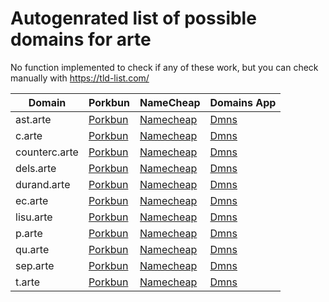 # Autogenrated list of possible domains for arte

No function implemented to check if any of these work, but you can check manually with https://tld-list.com/

| Domain | Porkbun | NameCheap | Domains App |
|---|---|---|---|
| ast.arte | [Porkbun](https://porkbun.com/checkout/search?prb=e814663da1&tlds=&idnLanguage=&search=search&q=ast.arte) | [Namecheap](https://www.namecheap.com/domains/registration/results/?domain=ast.arte) | [Dmns](https://dmns.app/domains?q=ast.arte) |
| c.arte | [Porkbun](https://porkbun.com/checkout/search?prb=e814663da1&tlds=&idnLanguage=&search=search&q=c.arte) | [Namecheap](https://www.namecheap.com/domains/registration/results/?domain=c.arte) | [Dmns](https://dmns.app/domains?q=c.arte) |
| counterc.arte | [Porkbun](https://porkbun.com/checkout/search?prb=e814663da1&tlds=&idnLanguage=&search=search&q=counterc.arte) | [Namecheap](https://www.namecheap.com/domains/registration/results/?domain=counterc.arte) | [Dmns](https://dmns.app/domains?q=counterc.arte) |
| dels.arte | [Porkbun](https://porkbun.com/checkout/search?prb=e814663da1&tlds=&idnLanguage=&search=search&q=dels.arte) | [Namecheap](https://www.namecheap.com/domains/registration/results/?domain=dels.arte) | [Dmns](https://dmns.app/domains?q=dels.arte) |
| durand.arte | [Porkbun](https://porkbun.com/checkout/search?prb=e814663da1&tlds=&idnLanguage=&search=search&q=durand.arte) | [Namecheap](https://www.namecheap.com/domains/registration/results/?domain=durand.arte) | [Dmns](https://dmns.app/domains?q=durand.arte) |
| ec.arte | [Porkbun](https://porkbun.com/checkout/search?prb=e814663da1&tlds=&idnLanguage=&search=search&q=ec.arte) | [Namecheap](https://www.namecheap.com/domains/registration/results/?domain=ec.arte) | [Dmns](https://dmns.app/domains?q=ec.arte) |
| lisu.arte | [Porkbun](https://porkbun.com/checkout/search?prb=e814663da1&tlds=&idnLanguage=&search=search&q=lisu.arte) | [Namecheap](https://www.namecheap.com/domains/registration/results/?domain=lisu.arte) | [Dmns](https://dmns.app/domains?q=lisu.arte) |
| p.arte | [Porkbun](https://porkbun.com/checkout/search?prb=e814663da1&tlds=&idnLanguage=&search=search&q=p.arte) | [Namecheap](https://www.namecheap.com/domains/registration/results/?domain=p.arte) | [Dmns](https://dmns.app/domains?q=p.arte) |
| qu.arte | [Porkbun](https://porkbun.com/checkout/search?prb=e814663da1&tlds=&idnLanguage=&search=search&q=qu.arte) | [Namecheap](https://www.namecheap.com/domains/registration/results/?domain=qu.arte) | [Dmns](https://dmns.app/domains?q=qu.arte) |
| sep.arte | [Porkbun](https://porkbun.com/checkout/search?prb=e814663da1&tlds=&idnLanguage=&search=search&q=sep.arte) | [Namecheap](https://www.namecheap.com/domains/registration/results/?domain=sep.arte) | [Dmns](https://dmns.app/domains?q=sep.arte) |
| t.arte | [Porkbun](https://porkbun.com/checkout/search?prb=e814663da1&tlds=&idnLanguage=&search=search&q=t.arte) | [Namecheap](https://www.namecheap.com/domains/registration/results/?domain=t.arte) | [Dmns](https://dmns.app/domains?q=t.arte) |
